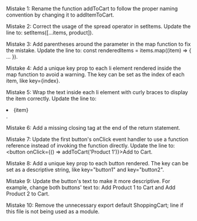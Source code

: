 Mistake 1: Rename the function addToCart to follow the proper naming convention by changing it to addItemToCart.

Mistake 2: Correct the usage of the spread operator in setItems. Update the line to: setItems([...items, product]).

Mistake 3: Add parentheses around the parameter in the map function to fix the mistake. Update the line to: const renderedItems = items.map((item) => { ... }).

Mistake 4: Add a unique key prop to each li element rendered inside the map function to avoid a warning. The key can be set as the index of each item, like key={index}.

Mistake 5: Wrap the text inside each li element with curly braces to display the item correctly. Update the line to: <li>{item}</li>.

Mistake 6: Add a missing closing tag </div> at the end of the return statement.

Mistake 7: Update the first button's onClick event handler to use a function reference instead of invoking the function directly. Update the line to: <button onClick={() => addToCart('Product 1')}>Add to Cart</button>.

Mistake 8: Add a unique key prop to each button rendered. The key can be set as a descriptive string, like key="button1" and key="button2".

Mistake 9: Update the button's text to make it more descriptive. For example, change both buttons' text to: Add Product 1 to Cart and Add Product 2 to Cart.

Mistake 10: Remove the unnecessary export default ShoppingCart; line if this file is not being used as a module.
